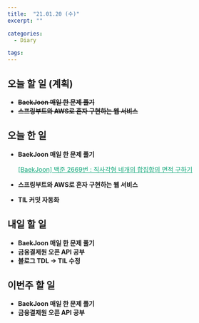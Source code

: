 ```yaml
---
title:  "21.01.20 (수)"
excerpt: ""

categories:
  - Diary

tags:
---
```


## 오늘 할 일 (계획)

- ~~**BaekJoon 매일 한 문제 풀기**~~
-  ~~**스프링부트와 AWS로 혼자 구현하는 웹 서비스**~~

## 오늘 한 일

- **BaekJoon 매일 한 문제 풀기**

  <a href="https://nam-ki-bok.github.io/baekjoon/Baek_SumSquare/" style="color:#0FA678" target="_blank">[BaekJoon] 백준 2669번 : 직사각형 네개의 합집합의 면적 구하기</a>

- **스프링부트와 AWS로 혼자 구현하는 웹 서비스**

- **TIL 커밋 자동화**


##  내일 할 일

- **BaekJoon 매일 한 문제 풀기**
- **금융결제원 오픈 API 공부**
- **블로그 TDL &rarr; TIL 수정** 


## 이번주 할 일

- **BaekJoon 매일 한 문제 풀기**
- **금융결제원 오픈 API 공부**

<br>